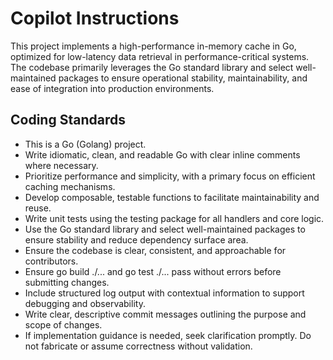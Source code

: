 # Copilot Instructions

This project implements a high-performance in-memory cache in Go, optimized for low-latency data retrieval in performance-critical systems. The codebase primarily leverages the Go standard library and select well-maintained packages to ensure operational stability, maintainability, and ease of integration into production environments.

## Coding Standards

- This is a Go (Golang) project.
- Write idiomatic, clean, and readable Go with clear inline comments where necessary.
- Prioritize performance and simplicity, with a primary focus on efficient caching mechanisms.
- Develop composable, testable functions to facilitate maintainability and reuse.
- Write unit tests using the testing package for all handlers and core logic.
- Use the Go standard library and select well-maintained packages to ensure stability and reduce dependency surface area.
- Ensure the codebase is clear, consistent, and approachable for contributors.
- Ensure go build ./... and go test ./... pass without errors before submitting changes.
- Include structured log output with contextual information to support debugging and observability.
- Write clear, descriptive commit messages outlining the purpose and scope of changes.
- If implementation guidance is needed, seek clarification promptly. Do not fabricate or assume correctness without validation.
